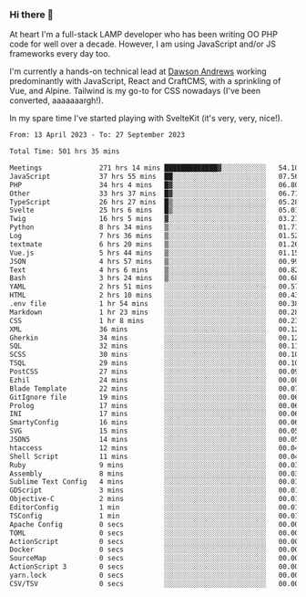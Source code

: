 ### Hi there 👋

<!--
**JamesNock/JamesNock** is a ✨ _special_ ✨ repository because its `README.md` (this file) appears on your GitHub profile.

Here are some ideas to get you started:

- 🔭 I’m currently working on ...
- 🌱 I’m currently learning ...
- 👯 I’m looking to collaborate on ...
- 🤔 I’m looking for help with ...
- 💬 Ask me about ...
- 📫 How to reach me: ...
- 😄 Pronouns: ...
- ⚡ Fun fact: ...
-->
At heart I'm a full-stack LAMP developer who has been writing OO PHP code for well over a decade. However, I am using JavaScript and/or JS frameworks every day too.

I'm currently a hands-on technical lead at [Dawson Andrews](https://www.dawsonandrews.com/) working predominantly with JavaScript, React and CraftCMS, with a sprinkling of Vue, and Alpine. Tailwind is my go-to for CSS nowadays (I've been converted, aaaaaaargh!).

In my spare time I've started playing with SvelteKit (it's very, very, nice!).

<!--START_SECTION:waka-->

```txt
From: 13 April 2023 - To: 27 September 2023

Total Time: 501 hrs 35 mins

Meetings              271 hrs 14 mins █████████████▓░░░░░░░░░░░   54.10 %
JavaScript            37 hrs 55 mins  ██░░░░░░░░░░░░░░░░░░░░░░░   07.56 %
PHP                   34 hrs 4 mins   █▓░░░░░░░░░░░░░░░░░░░░░░░   06.80 %
Other                 33 hrs 37 mins  █▓░░░░░░░░░░░░░░░░░░░░░░░   06.71 %
TypeScript            26 hrs 27 mins  █▒░░░░░░░░░░░░░░░░░░░░░░░   05.28 %
Svelte                25 hrs 6 mins   █▒░░░░░░░░░░░░░░░░░░░░░░░   05.01 %
Twig                  16 hrs 5 mins   ▓░░░░░░░░░░░░░░░░░░░░░░░░   03.21 %
Python                8 hrs 34 mins   ▒░░░░░░░░░░░░░░░░░░░░░░░░   01.71 %
Log                   7 hrs 36 mins   ▒░░░░░░░░░░░░░░░░░░░░░░░░   01.52 %
textmate              6 hrs 20 mins   ▒░░░░░░░░░░░░░░░░░░░░░░░░   01.26 %
Vue.js                5 hrs 44 mins   ▒░░░░░░░░░░░░░░░░░░░░░░░░   01.15 %
JSON                  4 hrs 57 mins   ▒░░░░░░░░░░░░░░░░░░░░░░░░   00.99 %
Text                  4 hrs 6 mins    ▒░░░░░░░░░░░░░░░░░░░░░░░░   00.82 %
Bash                  3 hrs 24 mins   ▒░░░░░░░░░░░░░░░░░░░░░░░░   00.68 %
YAML                  2 hrs 51 mins   ░░░░░░░░░░░░░░░░░░░░░░░░░   00.57 %
HTML                  2 hrs 10 mins   ░░░░░░░░░░░░░░░░░░░░░░░░░   00.43 %
.env file             1 hr 54 mins    ░░░░░░░░░░░░░░░░░░░░░░░░░   00.38 %
Markdown              1 hr 23 mins    ░░░░░░░░░░░░░░░░░░░░░░░░░   00.28 %
CSS                   1 hr 8 mins     ░░░░░░░░░░░░░░░░░░░░░░░░░   00.23 %
XML                   36 mins         ░░░░░░░░░░░░░░░░░░░░░░░░░   00.12 %
Gherkin               34 mins         ░░░░░░░░░░░░░░░░░░░░░░░░░   00.12 %
SQL                   32 mins         ░░░░░░░░░░░░░░░░░░░░░░░░░   00.11 %
SCSS                  30 mins         ░░░░░░░░░░░░░░░░░░░░░░░░░   00.10 %
TSQL                  29 mins         ░░░░░░░░░░░░░░░░░░░░░░░░░   00.10 %
PostCSS               27 mins         ░░░░░░░░░░░░░░░░░░░░░░░░░   00.09 %
Ezhil                 24 mins         ░░░░░░░░░░░░░░░░░░░░░░░░░   00.08 %
Blade Template        22 mins         ░░░░░░░░░░░░░░░░░░░░░░░░░   00.07 %
GitIgnore file        19 mins         ░░░░░░░░░░░░░░░░░░░░░░░░░   00.06 %
Prolog                17 mins         ░░░░░░░░░░░░░░░░░░░░░░░░░   00.06 %
INI                   17 mins         ░░░░░░░░░░░░░░░░░░░░░░░░░   00.06 %
SmartyConfig          16 mins         ░░░░░░░░░░░░░░░░░░░░░░░░░   00.06 %
SVG                   15 mins         ░░░░░░░░░░░░░░░░░░░░░░░░░   00.05 %
JSON5                 14 mins         ░░░░░░░░░░░░░░░░░░░░░░░░░   00.05 %
htaccess              12 mins         ░░░░░░░░░░░░░░░░░░░░░░░░░   00.04 %
Shell Script          11 mins         ░░░░░░░░░░░░░░░░░░░░░░░░░   00.04 %
Ruby                  9 mins          ░░░░░░░░░░░░░░░░░░░░░░░░░   00.03 %
Assembly              8 mins          ░░░░░░░░░░░░░░░░░░░░░░░░░   00.03 %
Sublime Text Config   4 mins          ░░░░░░░░░░░░░░░░░░░░░░░░░   00.01 %
GDScript              3 mins          ░░░░░░░░░░░░░░░░░░░░░░░░░   00.01 %
Objective-C           2 mins          ░░░░░░░░░░░░░░░░░░░░░░░░░   00.01 %
EditorConfig          1 min           ░░░░░░░░░░░░░░░░░░░░░░░░░   00.01 %
TSConfig              1 min           ░░░░░░░░░░░░░░░░░░░░░░░░░   00.01 %
Apache Config         0 secs          ░░░░░░░░░░░░░░░░░░░░░░░░░   00.00 %
TOML                  0 secs          ░░░░░░░░░░░░░░░░░░░░░░░░░   00.00 %
ActionScript          0 secs          ░░░░░░░░░░░░░░░░░░░░░░░░░   00.00 %
Docker                0 secs          ░░░░░░░░░░░░░░░░░░░░░░░░░   00.00 %
SourceMap             0 secs          ░░░░░░░░░░░░░░░░░░░░░░░░░   00.00 %
ActionScript 3        0 secs          ░░░░░░░░░░░░░░░░░░░░░░░░░   00.00 %
yarn.lock             0 secs          ░░░░░░░░░░░░░░░░░░░░░░░░░   00.00 %
CSV/TSV               0 secs          ░░░░░░░░░░░░░░░░░░░░░░░░░   00.00 %
```

<!--END_SECTION:waka-->
